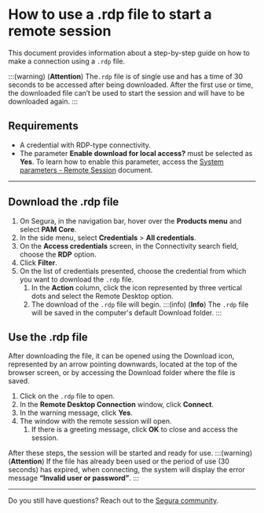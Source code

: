 # How to use a .rdp file to start a remote session

This document provides information about a step-by-step guide on how to make a connection using a `.rdp` file.

:::(warning) (**Attention**)
The`.rdp` file is of single use and has a time of 30 seconds to be accessed after being downloaded. After the first use or time, the downloaded file can’t be used to start the session and will have to be downloaded again.
:::


## Requirements

* A credential with RDP-type connectivity.
* The parameter **Enable download for local access?** must be selected as **Yes**. To learn how to enable this parameter, access the [System parameters - Remote Session](/v4/docs/pam-session-proxy-settings) document.

---
## Download the .rdp file

1. On Segura, in the navigation bar, hover over the **Products menu** and select **PAM Core**.
2. In the side menu, select **Credentials** > **All credentials**.
3. On the **Access credentials** screen, in the Connectivity search field, choose the **RDP** option.
4. Click **Filter**.
5. On the list of credentials presented, choose the credential from which you want to download the `.rdp` file.
    1. In the **Action** column, click the icon represented by three vertical dots and select the Remote Desktop option.
    2. The download of the `.rdp` file will begin.
    :::(info) (**Info**)
    The `.rdp` file will be saved in the computer's default Download folder.
    :::

## Use the .rdp file
After downloading the file, it can be opened using the Download icon, represented by an arrow pointing downwards, located at the top of the browser screen, or by accessing the Download folder where the file is saved.

1. Click on the `.rdp` file to open.
2. In the **Remote Desktop Connection** window, click **Connect**.
3. In the warning message, click **Yes**.
4. The window with the remote session will open.
    1. If there is a greeting message, click **OK** to close and access the session.

After these steps, the session will be started and ready for use.
:::(warning) (**Attention**)
If the file has already been used or the period of use (30 seconds) has expired, when connecting, the system will display the error message **“Invalid user or password”**.
:::

---
Do you still have questions? Reach out to the [Segura community](https://community.Segura.io/).